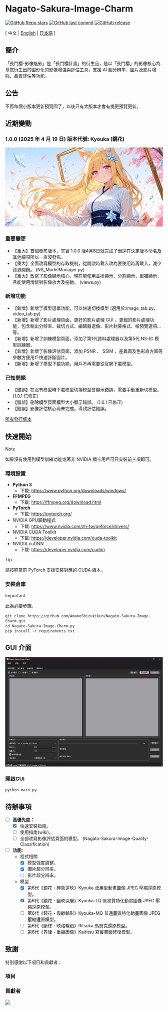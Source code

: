 # Nagato-Sakura-Image-Charm

[![GitHub Repo stars](https://img.shields.io/github/stars/AmanoShizukikun/Nagato-Sakura-Image-Charm?style=social)](https://github.com/AmanoShizukikun/Nagato-Sakura-Image-Charm/stargazers)
[![GitHub last commit](https://img.shields.io/github/last-commit/AmanoShizukikun/Nagato-Sakura-Image-Charm)](https://github.com/AmanoShizukikun/Nagato-Sakura-Image-Charm/commits/main)
[![GitHub release](https://img.shields.io/github/v/release/AmanoShizukikun/Nagato-Sakura-Image-Charm)](https://github.com/AmanoShizukikun/Nagato-Sakura-Image-Charm/releases)

\[ 中文 | [English](https://github.com/AmanoShizukikun/Nagato-Sakura-Image-Charm/blob/main/assets/docs/README_en.md) | [日本語](https://github.com/AmanoShizukikun/Nagato-Sakura-Image-Charm/blob/main/assets/docs/README_jp.md) \]

## 簡介
「長門櫻-影像魅影」是「長門櫻計畫」的衍生品，是以「長門櫻」的影像核心為基底衍生出的圖形化的影像增強與評估工具，支援 AI 超分辨率、圖片及影片增強、品質評估等功能。

## 公告
不再每個小版本更新預覽圖了，以後只有大版本才會有提更預覽更新。

## 近期變動
### 1.0.0 (2025 年 4 月 19 日) 版本代號: Kyouka (鏡花)
![t2i](https://github.com/AmanoShizukikun/Nagato-Sakura-Image-Charm/blob/main/assets/preview/1.0.0.jpg)
### 重要變更
- 【重大】首個發布版本，其實 1.0.0 版4月8日就完成了但還在決定版本命名及其他細項所以一直沒發佈。
- 【重大】全面改寫模型的存取機制，從開啟時載入改為要使用時再載入，減少資源開銷。 (NS_ModelManager.py)
- 【重大】改寫了影像顯示核心，現在能使用並排顯示、分割顯示、單獨顯示，且能使用滑鼠對影像放大及拖動。 (views.py)
### 新增功能
- 【新增】新增了模型選單功能，可以快速切換模型 (適用於:image_tab.py、video_tab.py)
- 【新增】新增了影片處理頁面，更好的影片處理 GUI ，更細的影片處理功能，包含輸出分辨率、裁切方式、編碼器選像、影片封裝格式、幀預覽選項...等。
- 【新增】新增了訓練模型頁面，添加了第1代資料處理器以及第5代 NS-IC 模型訓練器。
- 【新增】新增了影像評估頁面，添加 PSNR 、 SSIM 、差異圖及色彩直方圖等參數方便用戶快速評斷圖片。
- 【新增】新增了模型下載功能，用戶不再需要從官網下載模型。 
### 已知問題
- 【錯誤】在沒有模型時下載模型切換模型會顯示錯誤，需要手動重新切模型。 (1.0.1 已修正)
- 【錯誤】刪除模型頁面模型大小顯示錯誤。 (1.0.1 已修正)
- 【錯誤】影像評估核心尚未完成，導致評估錯誤。

[所有發行版本](https://github.com/AmanoShizukikun/Nagato-Sakura-Image-Charm/blob/main/assets/docs/Changelog.md)

## 快速開始
> [!NOTE]
> 如果沒有使用到模型訓練功能或著非 NVIDIA 顯卡用戶可只安裝前三項即可。
### 環境設置
- **Python 3**
  - 下載: https://www.python.org/downloads/windows/
- **FFMPEG**
  - 下載: https://ffmpeg.org/download.html
- **PyTorch**
  - 下載: https://pytorch.org/
- NVIDIA GPU驅動程式
  - 下載: https://www.nvidia.com/zh-tw/geforce/drivers/
- NVIDIA CUDA Toolkit
  - 下載: https://developer.nvidia.com/cuda-toolkit
- NVIDIA cuDNN
  - 下載: https://developer.nvidia.com/cudnn
> [!TIP]
> 請按照當前 PyTorch 支援安裝對應的 CUDA 版本。

### 安裝倉庫
> [!IMPORTANT]
> 此為必要步驟。
```shell
git clone https://github.com/AmanoShizukikun/Nagato-Sakura-Image-Charm.git
cd Nagato-Sakura-Image-Charm-py
pip install -r requirements.txt
```
## GUI 介面
![t2i](https://github.com/AmanoShizukikun/Nagato-Sakura-Image-Charm/blob/main/assets/samples/GUI.png)
### 開啟GUI
```shell
python main.py
```

## 待辦事項
- [ ] **高優先度：**
  - [x] 快速安裝指南。
  - [ ] 使用指南(wiki)。
  - [ ] 全部改寫影像評估頁面的模型。 (Nagato-Sakura-Image-Quality-Classification)

- [ ] **功能:**
  - 程式相關
    - [x] 模型強度調整。
    - [x] 圖片超分辨率。
    - [ ] 影片超分辨率。
    
  - 模型
    - [x] 第6代《鏡花・碎象還映》Kyouka 泛用型動畫圖像 JPEG 壓縮還原模型。
    - [x] 第6代《鏡花・幽映深層》Kyouka-LQ 低畫質特化動畫圖像 JPEG 壓縮還原模型。
    - [ ] 第6代《鏡花・霞緲輪影》Kyouka-MQ 普通畫質特化動畫圖像 JPEG 壓縮還原模型。
    - [ ] 第6代《斷律・映格輪廻》Ritsuka 馬賽克還原模型。 
    - [ ] 第6代《界律・重編因像》Kairitsu 寫實畫面修復模型。

## 致謝
特別感謝以下項目和貢獻者：

### 項目

### 貢獻者
<a href="https://github.com/AmanoShizukikun/Nagato-Sakura-Discord-Bot-py/graphs/contributors" target="_blank">
  <img src="https://contrib.rocks/image?repo=AmanoShizukikun/Nagato-Sakura-Discord-Bot-py" />
</a>
